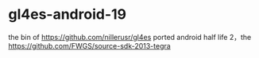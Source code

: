 # gl4es-android-19
the bin of
https://github.com/nillerusr/gl4es
ported android half life 2，the https://github.com/FWGS/source-sdk-2013-tegra
